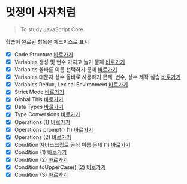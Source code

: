 # 멋쟁이 사자처럼

> To study JavaScript Core

학습이 완료된 항목은 체크박스로 표시

- [x] Code Structure [바로가기](https://github.com/ukssss/LIKELION-FE/pull/2/commits/becca5fb39ac39f278656d18ffe57271b32f7d46)
- [x] Variables 생성 및 변수 가지고 놀기 문제 [바로가기](https://github.com/ukssss/LIKELION-FE/pull/2/commits/697e31f40d4cd5c449ec5d1212b21bfec6b73697)
- [x] Variables 올바른 이름 선택하기 문제 [바로가기](https://github.com/ukssss/LIKELION-FE/pull/2/commits/4ff29f66e1b057ad173403f30faee0f3dd58b5cc)
- [x] Variables 대문자 상수 올바로 사용하기 문제, 변수, 상수 제작 실습 [바로가기](https://github.com/ukssss/LIKELION-FE/pull/2/commits/1af2c82563a0148b9095244608dd76aa7c652095)
- [x] Variables Redux, Lexical Environment [바로가기](https://github.com/ukssss/LIKELION-FE/pull/2/commits/2d320faf06e7ab8f5f537739f131141ba380e3c9)
- [x] Strict Mode [바로가기](https://github.com/ukssss/LIKELION-FE/pull/2/commits/1ab99b13c146bd3b8a06260cbe62d2f42bfa6ca6)
- [x] Global This [바로가기](https://github.com/ukssss/LIKELION-FE/pull/2/commits/a7297f694b6a082e9f61a7e7bcbe2cbbc16bad52)
- [x] Data Types [바로가기](https://github.com/ukssss/LIKELION-FE/pull/2/commits/7720342e0d2f7790179928bc5455501a39f64e32)
- [x] Type Conversions [바로가기](https://github.com/ukssss/LIKELION-FE/pull/2/commits/5f90d85c7fc94676b94b5234602410af6c34cd50)
- [x] Operations (1) [바로가기](https://github.com/ukssss/LIKELION-FE/pull/2/commits/69bb0fd819a61bc1a370e2f8faf3c2f36e12deff)
- [x] Operations prompt() (1) [바로가기](https://github.com/ukssss/LIKELION-FE/pull/2/commits/b3d7365f67bf3175c9afbaef2cba3f2bea1c4551)
- [x] Operations (2) [바로가기](https://github.com/ukssss/LIKELION-FE/pull/2/commits/23450214b2eff33ab66bd59224e6ad90014e2441)
- [x] Condition 자바스크립트 공식 이름 문제 (1) [바로가기](https://github.com/ukssss/LIKELION-FE/pull/2/commits/a827ed71a1ac1d28c95453cd6dfde7ab38382e30)
- [x] Condition (1) [바로가기](https://github.com/ukssss/LIKELION-FE/pull/2/commits/629de72e9620c69a8437b2e6f3b143b9dc6a6bde)
- [x] Condition (2) [바로가기](https://github.com/ukssss/LIKELION-FE/pull/2/commits/c3cd32267a408fa4ab4f017d27fb9c50438b98f9)
- [x] Condition toUpperCase() (2) [바로가기](https://github.com/ukssss/LIKELION-FE/pull/2/commits/59a2625e7d738f62f62b56915062aeaecd1b5e11)
- [x] Condition (3) [바로가기](https://github.com/ukssss/LIKELION-FE/pull/2/commits/eab78a8ccb3fd817df257fd51cd13bfc1e7e5a1b)
